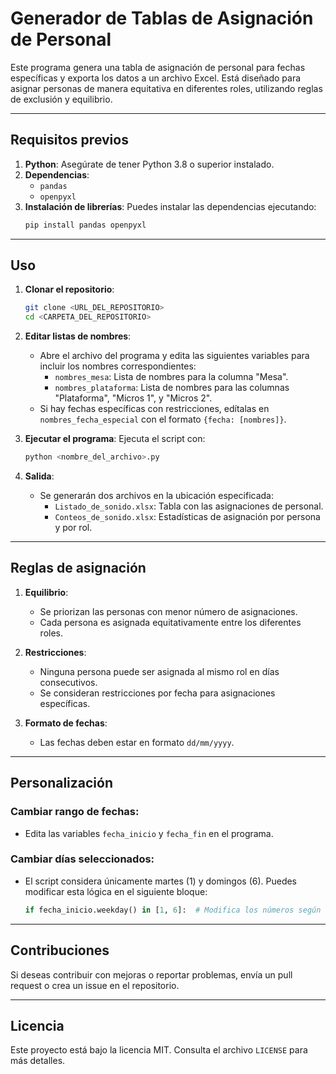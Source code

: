 # Generador de Tablas de Asignación de Personal

Este programa genera una tabla de asignación de personal para fechas específicas y exporta los datos a un archivo Excel. Está diseñado para asignar personas de manera equitativa en diferentes roles, utilizando reglas de exclusión y equilibrio.

---

## **Requisitos previos**

1. **Python**: Asegúrate de tener Python 3.8 o superior instalado.
2. **Dependencias**:
   - `pandas`
   - `openpyxl`
3. **Instalación de librerías**: Puedes instalar las dependencias ejecutando:
   ```bash
   pip install pandas openpyxl
   ```

---

## **Uso**

1. **Clonar el repositorio**:
   ```bash
   git clone <URL_DEL_REPOSITORIO>
   cd <CARPETA_DEL_REPOSITORIO>
   ```

2. **Editar listas de nombres**:
   - Abre el archivo del programa y edita las siguientes variables para incluir los nombres correspondientes:
     - `nombres_mesa`: Lista de nombres para la columna "Mesa".
     - `nombres_plataforma`: Lista de nombres para las columnas "Plataforma", "Micros 1", y "Micros 2".
   - Si hay fechas específicas con restricciones, edítalas en `nombres_fecha_especial` con el formato `{fecha: [nombres]}`.

3. **Ejecutar el programa**:
   Ejecuta el script con:
   ```bash
   python <nombre_del_archivo>.py
   ```

4. **Salida**:
   - Se generarán dos archivos en la ubicación especificada:
     - `Listado_de_sonido.xlsx`: Tabla con las asignaciones de personal.
     - `Conteos_de_sonido.xlsx`: Estadísticas de asignación por persona y por rol.

---

## **Reglas de asignación**

1. **Equilibrio**:
   - Se priorizan las personas con menor número de asignaciones.
   - Cada persona es asignada equitativamente entre los diferentes roles.

2. **Restricciones**:
   - Ninguna persona puede ser asignada al mismo rol en días consecutivos.
   - Se consideran restricciones por fecha para asignaciones específicas.

3. **Formato de fechas**:
   - Las fechas deben estar en formato `dd/mm/yyyy`.

---

## **Personalización**

### Cambiar rango de fechas:
   - Edita las variables `fecha_inicio` y `fecha_fin` en el programa.

### Cambiar días seleccionados:
   - El script considera únicamente martes (1) y domingos (6). Puedes modificar esta lógica en el siguiente bloque:
     ```python
     if fecha_inicio.weekday() in [1, 6]:  # Modifica los números según los días deseados
     ```

---

## **Contribuciones**

Si deseas contribuir con mejoras o reportar problemas, envía un pull request o crea un issue en el repositorio.

---

## **Licencia**

Este proyecto está bajo la licencia MIT. Consulta el archivo `LICENSE` para más detalles.

